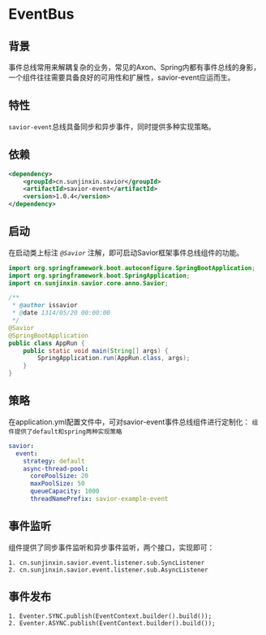 # EventBus

## 背景
事件总线常用来解耦复杂的业务，常见的Axon、Spring内都有事件总线的身影，一个组件往往需要具备良好的可用性和扩展性，savior-event应运而生。

## 特性
`savior-event`总线具备同步和异步事件，同时提供多种实现策略。

## 依赖

```xml
<dependency>
    <groupId>cn.sunjinxin.savior</groupId>
    <artifactId>savior-event</artifactId>
    <version>1.0.4</version>
</dependency>
```

## 启动
在启动类上标注 *`@Savior`* 注解，即可启动Savior框架事件总线组件的功能。
```java
import org.springframework.boot.autoconfigure.SpringBootApplication;
import org.springframework.boot.SpringApplication;
import cn.sunjinxin.savior.core.anno.Savior;

/**
 * @author issavior
 * @date 1314/05/20 00:00:00
 */
@Savior
@SpringBootApplication
public class AppRun {
    public static void main(String[] args) {
        SpringApplication.run(AppRun.class, args);
    }
}
```
## 策略
在application.yml配置文件中，可对savior-event事件总线组件进行定制化：
`组件提供了default和spring两种实现策略`

```yaml
savior:
  event:
    strategy: default 
    async-thread-pool:
      corePoolSize: 20
      maxPoolSize: 50
      queueCapacity: 1000
      threadNamePrefix: savior-example-event
```
## 事件监听
组件提供了同步事件监听和异步事件监听，两个接口，实现即可：

```
1. cn.sunjinxin.savior.event.listener.sub.SyncListener
2. cn.sunjinxin.savior.event.listener.sub.AsyncListener
```

## 事件发布
```
1. Eventer.SYNC.publish(EventContext.builder().build());
2. Eventer.ASYNC.publish(EventContext.builder().build());
```




